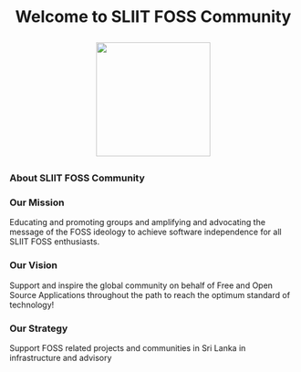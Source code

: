 <h1 align="center" width="100%">
 Welcome to SLIIT FOSS Community
</p>

<p align="center" width="100%">
  <a href="https://github.com/sliit-foss">
    <img src="https://sliitfoss.org/assets/img/logo-dark.webp" height="200"/>
  </a>
 <p>

### About SLIIT FOSS Community

### Our Mission
Educating and promoting groups and amplifying and advocating the message of the FOSS ideology to achieve software independence for all SLIIT FOSS enthusiasts.

### Our Vision
Support and inspire the global community on behalf of Free and Open Source Applications throughout the path to reach the optimum standard of technology!

### Our Strategy
Support FOSS related projects and communities in Sri Lanka in infrastructure and advisory
